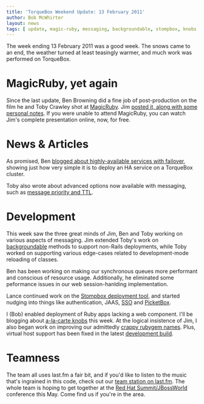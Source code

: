 ```yaml
---
title: 'TorqueBox Weekend Update: 13 February 2011'
author: Bob McWhirter
layout: news
tags: [ update, magic-ruby, messaging, backgroundable, stompbox, knobs ]
---
```


[magicruby]: http://magic-ruby.com/
[magicruby.video]: http://torquebox.org/news/2011/02/08/magic-ruby-preso/
[ben.ha]: /news/2011/02/09/hasingleton-services/
[toby.messaging]: /news/2011/02/08/async-message-options/
[backgroundable]: /news/2011/02/01/turn-any-method-into-a-task/
[picketbox]: http://www.jboss.org/picketbox
[stompbox]: http://github.com/torquebox/stompbox
[sso]: https://issues.jboss.org/browse/TORQUE-193
[alacarte]: https://issues.jboss.org/browse/TORQUE-250
[saner]: https://issues.jboss.org/browse/TORQUE-227
[devbuild]: http://torquebox.org/torquebox-dev.zip
[lastfm]: http://www.last.fm/group/Project+Odd
[jbw]: http://www.redhat.com/summit/

The week ending 13 February 2011 was a good week.  The snows came to an end,
the weather turned at least teasingly warmer, and much work was performed
on TorqueBox.

# MagicRuby, yet again

Since the last update, Ben Browning did a fine job of post-production
on the film he and Toby Crawley shot at [MagicRuby][magicruby].  Jim 
[posted it, along with some personal notes][magicruby.video].  If
you were unable to attend MagicRuby, you can watch Jim's complete
presentation online, now, for free.

# News & Articles

As promised, Ben [blogged about highly-available services with 
failover][ben.ha], showing just how very simple it is to deploy
an HA service on a TorqueBox cluster.

Toby also wrote about advanced options now available with
messaging, such as [message priority and TTL][toby.messaging].

# Development

This week saw the three great minds of Jim, Ben and Toby working
on various aspects of messaging.  Jim extended Toby's
work on [backgroundable] methods to support non-Rails deployments,
while Toby worked on supporting various edge-cases related
to development-mode reloading of classes.

Ben has been working on making our synchronous queues more performant and conscious of resource
usage.  Additionally, he eliminated some peformance issues in
our web session-hanlding implementation.  

Lance continued work on the [Stompbox deployment tool][stompbox], and started
nudging into things like authentication, JAAS, [SSO][sso] and [PicketBox][picketbox].

I (Bob) enabled deployment of Ruby apps lacking a web component.  I'll
be blogging about [a-la-carte knobs][alacarte] this week.  At the
logical insistence of Jim, I also began work on improving our admittedly
[crappy rubygem names][saner].  Plus, virtual host support has been fixed in the
latest [development build][devbuild].

# Teamness

The team all uses last.fm a fair bit, and if you'd like to listen
to the music that's ingrained in this code, check out our [team
station on last.fm][lastfm].  The whole team is hoping to get
together at the [Red Hat Summit/JBossWorld][jbw] conference
this May. Come find us if you're in the area.  
